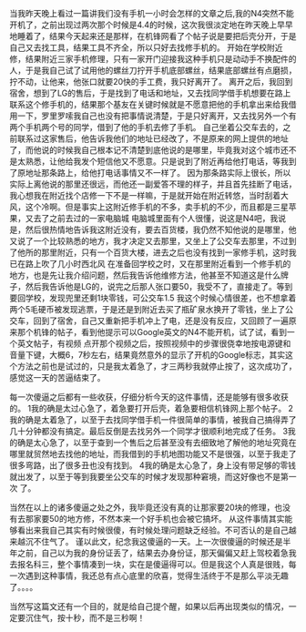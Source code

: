 当我昨天晚上看过一篇讲我们没有手机一小时会怎样的文章之后,我的N4突然不能开机了，之前出现过两次那个时候是4.4的时候，这次我很淡定地在昨天晚上早早地睡着了，结果今天起来还是那样，在机锋网看了个帖子说是要把后壳分开，于是自己又去找工具，结果工具不齐全，所以只好去找修手机的。
开始在学校附近修，结果附近三家手机修理，只有一家开门迎接我这种手机只是动动手不换配件的人，于是我自己试了试用他的螺丝刀拧开手机底部螺丝，结果底部螺丝有点磨损，拧不动，让他来，他张口就要20快的手工费，我只好离开了。
离开之后，我回到宿舍，想到了LG的售后，于是找到了电话和地址，又去找同学借手机想要在路上联系这个修手机的，结果那个基友在关键时候就是不愿意把他的手机拿出来给我借用一下，罗里罗嗦我自己也没有把事情说清楚，于是只好离开，又去找另外一个有两个手机两个号的同学，借到了他的手机去修了手机。
自己坐着公交车去的，之前联系过这家售后，他告诉我他们的地址已经改了，不是原来的网上提供的地址了，而他说的时候我自己根本记不清楚到底他说的是哪里，毕竟我对这个城市还不是太熟悉，让他给我发个短信他又不愿意。只是说到了附近再给他打电话，等我到了原地址那条路上，给他打电话事情又不一样了。
因为那条路实际上很长，所以实际上离他说的那里还很远，而他还一副爱答不理的样子，并且首先挂断了电话，我心想我在附近找个店修一下不是一样嘛，于是就开始在附近转悠，当时刮着大风，这个冷啊。但是事实上这附近修手机的不多，卖手机的不少，而且都是三星苹果，又去了之前去过的一家电脑城
电脑城里面有个人很懂，说这是N4吧，我说是，然后很热情地告诉我这附近没有，要去百货楼，我仍然不知他说的是哪里，他又说了一个比较熟悉的地方，我才决定又去那里，又坐上了公交车去那里，不过到了他所的那里附近，只有一个百货大楼，进去之后也没有找到一家修手机，这时我已在路上吹了几小时西北风
在准备回学校之时，又在那里附近看到一个修手机的地方，也是先让我介绍问题，然后我告诉他维修方法，他甚至不知道这是什么牌子，然后我告诉他是LG的，说完之后那人张口要50，我受不了，直接走了。等到要回学校，发现兜里还剩1块零钱，可公交车1.5
我这个时候心情很差，也不想拿着两个5毛硬币被发现逃票，于是还是到附近去买了瓶矿泉水换开了零钱，坐上了公交车，回到了宿舍，自己又重新把手机冲上了电，还是没有反应，又回顾了一遍原来那个机锋的帖子，看到他提示可以Google英文的N4不能开机，试了试，看到一个英文帖子，有视频
点开那个视频之后，按照视频中的步骤很侥幸地按电源键和音量下键，大概6，7秒左右，结果竟然意外的显示了开机的Google标志，其实这个方法之前也是试过的，只是我太着急了，才三两秒我就停止按了，这次成功了，感觉这一天的苦逼结束了。
 
每一次傻逼之后都有一些收获，仔细分析今天的这件事情，还是能够有很多收获的。
1我的确是太过心急了，着急要打开后壳，着急要相信机锋网上那个帖子。
2我的确是太着急了，以至于去找同学借手机一件很简单的事情，被我自己搞得弄了几十分钟都没有搞定。最后反倒是去找另外一个同学才很顺利地完成了任务。
3我的确是太心急了，以至于查到一个售后之后甚至没有去细致地了解他的地址究竟在哪里就贸然地去找他的地址，而我借到的手机地图功能又不是很强，以至于我走了很多弯路，出了很多丑也没有找到。
4我的确是太心急了，身上没有带足够的零钱就出发了，以至于等到我要坐公交车的时候才发现那种窘境，而这好像也不是第一次 了。

当然在以上的诸多傻逼之处之外，我毕竟还没有真的让那家要20块的修理，也没有去那家要50的地方修，不然本来一个好手机也会被它搞坏。
从这件事情其实能够看出来我自己其实有时候很傻，有时候处理问题缺乏经验。不可否认的是自己越来越沉不住气了。
谨以此文，纪念我这傻逼的一天。上一次很傻逼的时候还是半年之前，自己以为我的身份证丢了，结果去办身份证，那天偏偏又赶上驾校着急我去报名科三，整个事情凑到一块，实在是傻逼得可以。但是我这个人真是很贱，每一次遇到这种事情，我还总有点心底里的欣喜，觉得生活终于不是那么平淡无趣了。。。。

当然写这篇文还有一个目的，就是给自己提个醒，如果以后再出现类似的情况，一定要沉住气，按十秒，而不是三秒啊！

